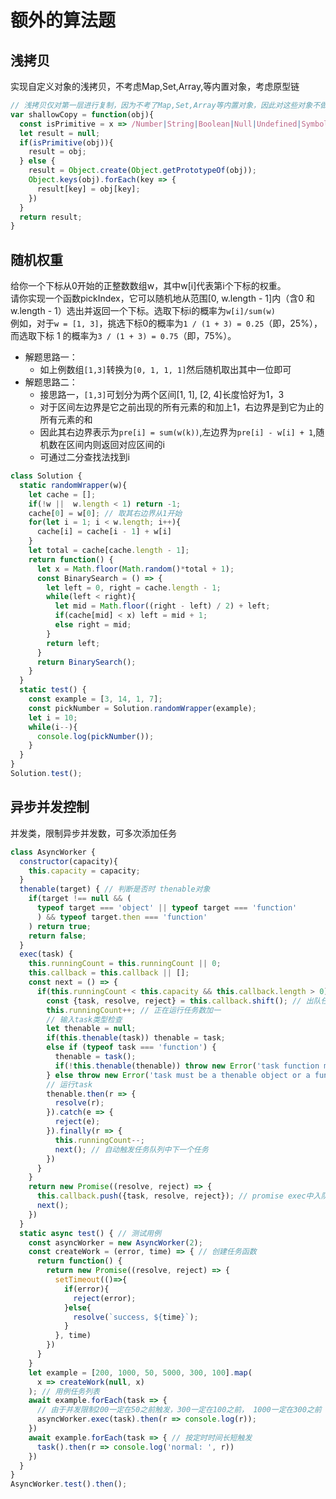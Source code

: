 # 额外的算法题

## 浅拷贝

实现自定义对象的浅拷贝，不考虑Map,Set,Array,等内置对象，考虑原型链

```js
// 浅拷贝仅对第一层进行复制，因为不考了Map,Set,Array等内置对象，因此对这些对象不做判断
var shallowCopy = function(obj){
  const isPrimitive = x => /Number|String|Boolean|Null|Undefined|Symbol|Function/.test(Object.prototype.toString.call(obj));
  let result = null;
  if(isPrimitive(obj)){
    result = obj;
  } else {
    result = Object.create(Object.getPrototypeOf(obj));
    Object.keys(obj).forEach(key => {
      result[key] = obj[key];
    })
  }
  return result;
}
```

## 随机权重

给你一个下标从0开始的正整数数组w，其中w[i]代表第i个下标的权重。  
请你实现一个函数pickIndex，它可以随机地从范围[0, w.length - 1]内（含0 和w.length - 1）选出并返回一个下标。选取下标i的概率为`w[i]/sum(w)`  
例如，对于`w = [1, 3]`，挑选下标0的概率为`1 / (1 + 3) = 0.25`（即，25%），而选取下标 1 的概率为`3 / (1 + 3) = 0.75`（即，75%）。

+ 解题思路一：
  + 如上例数组`[1,3]`转换为`[0, 1, 1, 1]`然后随机取出其中一位即可
+ 解题思路二：
  + 接思路一，`[1,3]`可划分为两个区间[1, 1], [2, 4]长度恰好为1，3
  + 对于区间左边界是它之前出现的所有元素的和加上1，右边界是到它为止的所有元素的和
  + 因此其右边界表示为`pre[i] = sum(w(k))`,左边界为`pre[i] - w[i] + 1`,随机数在区间内则返回对应区间的i
  + 可通过二分查找法找到i

```js
class Solution {
  static randomWrapper(w){
    let cache = [];
    if(!w ||  w.length < 1) return -1;
    cache[0] = w[0]; // 取其右边界从1开始
    for(let i = 1; i < w.length; i++){
      cache[i] = cache[i - 1] + w[i]
    }
    let total = cache[cache.length - 1];
    return function() {
      let x = Math.floor(Math.random()*total + 1);
      const BinarySearch = () => {
        let left = 0, right = cache.length - 1;
        while(left < right){
          let mid = Math.floor((right - left) / 2) + left;
          if(cache[mid] < x) left = mid + 1; 
          else right = mid;
        }
        return left;
      }
      return BinarySearch();
    }
  }
  static test() {
    const example = [3, 14, 1, 7];
    const pickNumber = Solution.randomWrapper(example);
    let i = 10;
    while(i--){
      console.log(pickNumber());
    }
  }
}
Solution.test();
```

## 异步并发控制

并发类，限制异步并发数，可多次添加任务

```js
class AsyncWorker {
  constructor(capacity){
    this.capacity = capacity;
  }
  thenable(target) { // 判断是否时 thenable对象
    if(target !== null && (
      typeof target === 'object' || typeof target === 'function'
      ) && typeof target.then === 'function'
    ) return true;
    return false;
  }
  exec(task) {
    this.runningCount = this.runningCount || 0;
    this.callback = this.callback || [];
    const next = () => {
      if(this.runningCount < this.capacity && this.callback.length > 0){
        const {task, resolve, reject} = this.callback.shift(); // 出队任务包
        this.runningCount++; // 正在运行任务数加一
        // 输入task类型检查
        let thenable = null;
        if(this.thenable(task)) thenable = task;
        else if (typeof task === 'function') {
          thenable = task();
          if(!this.thenable(thenable)) throw new Error('task function must return a thenable object');
        } else throw new Error('task must be a thenable object or a function return a thenable');
        // 运行task
        thenable.then(r => {
          resolve(r);
        }).catch(e => {
          reject(e);
        }).finally(r => {
          this.runningCount--;
          next(); // 自动触发任务队列中下一个任务
        })
      }
    }
    return new Promise((resolve, reject) => {
      this.callback.push({task, resolve, reject}); // promise exec中入队
      next();
    })
  }
  static async test() { // 测试用例
    const asyncWorker = new AsyncWorker(2);
    const createWork = (error, time) => { // 创建任务函数
      return function() {
        return new Promise((resolve, reject) => {
          setTimeout(()=>{
            if(error){
              reject(error);
            }else{
              resolve(`success, ${time}`);
            }
          }, time)
        })
      }
    }
    let example = [200, 1000, 50, 5000, 300, 100].map(
      x => createWork(null, x)
    ); // 用例任务列表
    await example.forEach(task => {
      // 由于并发限制200一定在50之前触发，300一定在100之前， 1000一定在300之前
      asyncWorker.exec(task).then(r => console.log(r));
    })
    await example.forEach(task => { // 按定时时间长短触发
      task().then(r => console.log('normal: ', r))
    })
  }
}
AsyncWorker.test().then();
```
